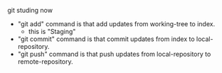 git studing now
- "git add" command is that add updates from working-tree to index.
	- this is "Staging"
- "git commit" command is that commit updates from index to local-repository.
- "git push" command is that push updates from local-repository to remote-repository.